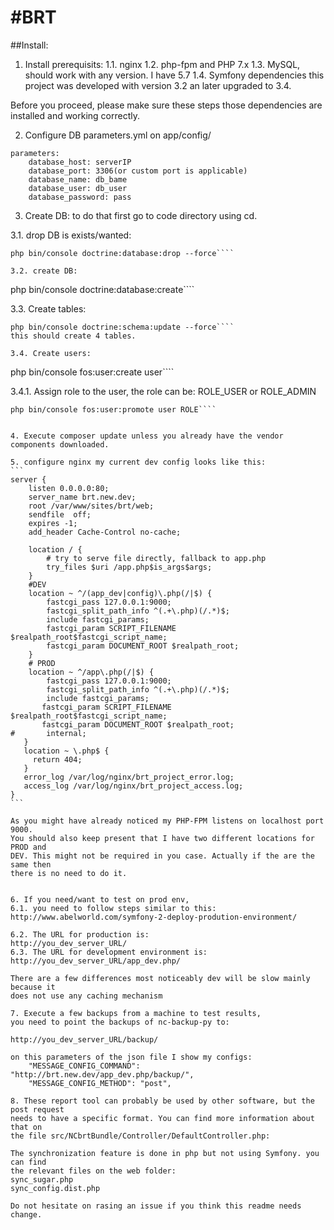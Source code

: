#BRT
====
##Install:
1. Install prerequisits:
1.1. nginx
1.2. php-fpm and PHP 7.x
1.3. MySQL, should work with any version. I have 5.7
1.4. Symfony dependencies this project was developed with version 3.2 an later upgraded to 3.4.

Before you proceed, please make sure these steps those dependencies are 
installed and working correctly.

2. Configure DB parameters.yml on app/config/

```
parameters:
    database_host: serverIP
    database_port: 3306(or custom port is applicable)
    database_name: db_bame
    database_user: db_user
    database_password: pass
```

3. Create DB:
to do that first go to code directory using cd.

3.1. drop DB is exists/wanted:
````
php bin/console doctrine:database:drop --force````

3.2. create DB:
````
php bin/console doctrine:database:create````

3.3. Create tables:
````
php bin/console doctrine:schema:update --force````
this should create 4 tables.

3.4. Create users:
````
php bin/console fos:user:create user````

3.4.1. Assign role to the user, the role can be: ROLE_USER or ROLE_ADMIN
````
php bin/console fos:user:promote user ROLE````


4. Execute composer update unless you already have the vendor components downloaded.

5. configure nginx my current dev config looks like this:
```
server {
    listen 0.0.0.0:80;
    server_name brt.new.dev;
    root /var/www/sites/brt/web;
    sendfile  off;
    expires -1;
    add_header Cache-Control no-cache;

    location / {
        # try to serve file directly, fallback to app.php
        try_files $uri /app.php$is_args$args;
    }
    #DEV
    location ~ ^/(app_dev|config)\.php(/|$) {
        fastcgi_pass 127.0.0.1:9000;
        fastcgi_split_path_info ^(.+\.php)(/.*)$;
        include fastcgi_params;
        fastcgi_param SCRIPT_FILENAME $realpath_root$fastcgi_script_name;
        fastcgi_param DOCUMENT_ROOT $realpath_root;
    }
    # PROD
    location ~ ^/app\.php(/|$) {
        fastcgi_pass 127.0.0.1:9000;
        fastcgi_split_path_info ^(.+\.php)(/.*)$;
        include fastcgi_params;
       fastcgi_param SCRIPT_FILENAME $realpath_root$fastcgi_script_name;
       fastcgi_param DOCUMENT_ROOT $realpath_root;
#       internal;
   }
   location ~ \.php$ {
     return 404;
   }
   error_log /var/log/nginx/brt_project_error.log;
   access_log /var/log/nginx/brt_project_access.log;
}
```

As you might have already noticed my PHP-FPM listens on localhost port 9000.
You should also keep present that I have two different locations for PROD and 
DEV. This might not be required in you case. Actually if the are the same then 
there is no need to do it.
 

6. If you need/want to test on prod env, 
6.1. you need to follow steps similar to this:
http://www.abelworld.com/symfony-2-deploy-prodution-environment/

6.2. The URL for production is:
http://you_dev_server_URL/
6.3. The URL for development environment is:
http://you_dev_server_URL/app_dev.php/

There are a few differences most noticeably dev will be slow mainly because it 
does not use any caching mechanism 

7. Execute a few backups from a machine to test results, 
you need to point the backups of nc-backup-py to:

http://you_dev_server_URL/backup/

on this parameters of the json file I show my configs: 
    "MESSAGE_CONFIG_COMMAND": "http://brt.new.dev/app_dev.php/backup/",
    "MESSAGE_CONFIG_METHOD": "post",

8. These report tool can probably be used by other software, but the post request 
needs to have a specific format. You can find more information about that on 
the file src/NCbrtBundle/Controller/DefaultController.php:

The synchronization feature is done in php but not using Symfony. you can find 
the relevant files on the web folder:
sync_sugar.php
sync_config.dist.php

Do not hesitate on rasing an issue if you think this readme needs change.
